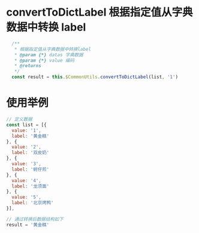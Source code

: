 # convertToDictLabel 根据指定值从字典数据中转换 label

```javascript
  /**
   * 根据指定值从字典数据中转换label
   * @param {*} datas 字典数据
   * @param {*} value 编码
   * @returns
   */
  const result = this.$CommonUtils.convertToDictLabel(list, '1')
```

# 使用举例
```javascript
// 定义数据
const list = [{
  value: '1',
  label: '黄金糕'
}, {
  value: '2',
  label: '双皮奶'
}, {
  value: '3',
  label: '蚵仔煎'
}, {
  value: '4',
  label: '龙须面'
}, {
  value: '5',
  label: '北京烤鸭'
}],

// 通过转换后数据结构如下
result = '黄金糕'
```